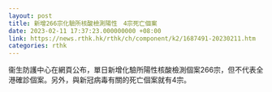 ```yaml
---
layout: post
title: 新增266宗化驗所核酸檢測陽性　4宗死亡個案　
date: 2023-02-11 17:37:23.000000000 +08:00
link: https://news.rthk.hk/rthk/ch/component/k2/1687491-20230211.htm
categories: rthk
---
```


衞生防護中心在網頁公布，單日新增化驗所陽性核酸檢測個案266宗，但不代表全港確診個案。另外，與新冠病毒有關的死亡個案就有4宗。
